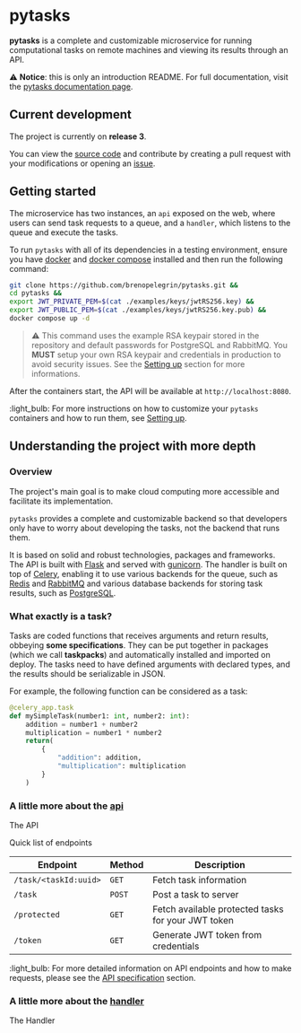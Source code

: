 # pytasks

**pytasks** is a complete and customizable microservice for running computational tasks on remote machines and viewing its results through an API. 

:warning: **Notice**: this is only an introduction README. For full documentation, visit the [pytasks documentation page](https://brenopelegrin.github.io/pytasks/).

## Current development

The project is currently on **release 3**.

You can view the [source code](https://github.com/brenopelegrin/pytasks) and contribute by creating a pull request with your modifications or opening an [issue]().


## Getting started

The microservice has two instances, an ``api`` exposed on the web, where users can send task requests to a queue, and a ``handler``, which listens to the queue and execute the tasks.

To run ``pytasks`` with all of its dependencies in a testing environment, ensure you have [docker](https://docs.docker.com/engine/install/) and [docker compose](https://docs.docker.com/compose/install/) installed and then run the following command:

```bash
git clone https://github.com/brenopelegrin/pytasks.git &&
cd pytasks &&
export JWT_PRIVATE_PEM=$(cat ./examples/keys/jwtRS256.key) &&
export JWT_PUBLIC_PEM=$(cat ./examples/keys/jwtRS256.key.pub) &&
docker compose up -d
```

> :warning: This command uses the example RSA keypair stored in the repository and default passwords for PostgreSQL and RabbitMQ. You **MUST** setup your own RSA keypair and credentials in production to avoid security issues. See the [Setting up](https://brenopelegrin.github.io/pytasks/setup) section for more informations.

After the containers start, the API will be available at ``http://localhost:8080``.

:light_bulb: For more instructions on how to customize your ``pytasks`` containers and how to run them, see [Setting up](https://brenopelegrin.github.io/pytasks/setup).

## Understanding the project with more depth

### **Overview**

The project's main goal is to make cloud computing more accessible and facilitate its implementation.

``pytasks`` provides a complete and customizable backend so that developers only have to worry about developing the tasks, not the backend that runs them.

It is based on solid and robust technologies, packages and frameworks. The API is built with [Flask](https://github.com/pallets/flask) and served with [gunicorn](https://github.com/benoitc/gunicorn). The handler is built on top of [Celery](https://github.com/celery/celery), enabling it to use various backends for the queue, such as [Redis](https://redis.io/) and [RabbitMQ](https://www.rabbitmq.com/) and various database backends for storing task results, such as [PostgreSQL](https://www.postgresql.org/).

### **What exactly is a task?**

Tasks are coded functions that receives arguments and return results, obbeying **some specifications**. They can be put together in packages (which we call **taskpacks**) and automatically installed and imported on deploy.
The tasks need to have defined arguments with declared types, and the results should be serializable in JSON. 

For example, the following function can be considered as a task:

```python
@celery_app.task
def mySimpleTask(number1: int, number2: int):
    addition = number1 + number2
    multiplication = number1 * number2
    return(
        {
            "addition": addition,
            "multiplication": multiplication
        }
    )
```

### **A little more about the [api](https://brenopelegrin.github.io/pytasks/api)**
The API 

Quick list of endpoints

| Endpoint                | Method   | Description                                        |
| ----------------------- | -------- | -------------------------------------------------- |
| ``/task/<taskId:uuid>`` | ``GET``  | Fetch task information                             |
| ``/task``               | ``POST`` | Post a task to server                              |
| ``/protected``          | ``GET``  | Fetch available protected tasks for your JWT token |
| ``/token``              | ``GET``  | Generate JWT token from credentials                |

:light_bulb: For more detailed information on API endpoints and how to make requests, please see the [API specification](https://brenopelegrin.github.io/pytasks/api.specification) section.

### **A little more about the [handler](https://brenopelegrin.github.io/pytasks/handler)**
The Handler

